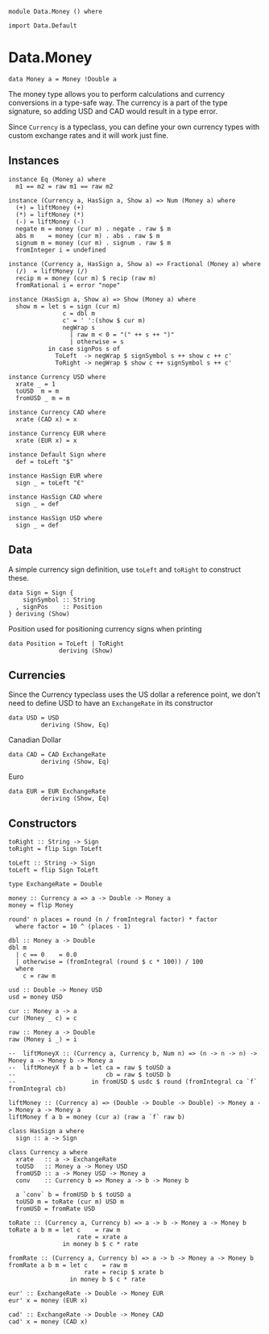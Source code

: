 ~~~~ {.sourceCode .literate .haskell}
module Data.Money () where
~~~~

~~~~ {.sourceCode .literate .haskell}
import Data.Default
~~~~

Data.Money
==========

~~~~ {.sourceCode .literate .haskell}
data Money a = Money !Double a
~~~~

The money type allows you to perform calculations and currency
conversions in a type-safe way. The currency is a part of the type
signature, so adding USD and CAD would result in a type error.

Since `Currency` is a typeclass, you can define your own currency types
with custom exchange rates and it will work just fine.

Instances
---------

~~~~ {.sourceCode .literate .haskell}
instance Eq (Money a) where
  m1 == m2 = raw m1 == raw m2
~~~~

~~~~ {.sourceCode .literate .haskell}
instance (Currency a, HasSign a, Show a) => Num (Money a) where
  (+) = liftMoney (+)
  (*) = liftMoney (*)
  (-) = liftMoney (-)
  negate m = money (cur m) . negate . raw $ m
  abs m    = money (cur m) . abs . raw $ m
  signum m = money (cur m) . signum . raw $ m
  fromInteger i = undefined
~~~~

~~~~ {.sourceCode .literate .haskell}
instance (Currency a, HasSign a, Show a) => Fractional (Money a) where
  (/)  = liftMoney (/)
  recip m = money (cur m) $ recip (raw m)
  fromRational i = error "nope"
~~~~

~~~~ {.sourceCode .literate .haskell}
instance (HasSign a, Show a) => Show (Money a) where
  show m = let s = sign (cur m)
               c = dbl m
               c' = ' ':(show $ cur m)
               negWrap s
                 | raw m < 0 = "(" ++ s ++ ")"
                 | otherwise = s
           in case signPos s of
             ToLeft  -> negWrap $ signSymbol s ++ show c ++ c'
             ToRight -> negWrap $ show c ++ signSymbol s ++ c'
~~~~

~~~~ {.sourceCode .literate .haskell}
instance Currency USD where
  xrate _ = 1
  toUSD  m = m
  fromUSD _ m = m
~~~~

~~~~ {.sourceCode .literate .haskell}
instance Currency CAD where
  xrate (CAD x) = x
~~~~

~~~~ {.sourceCode .literate .haskell}
instance Currency EUR where
  xrate (EUR x) = x
~~~~

~~~~ {.sourceCode .literate .haskell}
instance Default Sign where
  def = toLeft "$"
~~~~

~~~~ {.sourceCode .literate .haskell}
instance HasSign EUR where
  sign _ = toLeft "€"
~~~~

~~~~ {.sourceCode .literate .haskell}
instance HasSign CAD where
  sign _ = def
~~~~

~~~~ {.sourceCode .literate .haskell}
instance HasSign USD where
  sign _ = def
~~~~

Data
----

A simple currency sign definition, use `toLeft` and `toRight` to
construct these.

~~~~ {.sourceCode .literate .haskell}
data Sign = Sign {
    signSymbol :: String
  , signPos    :: Position
} deriving (Show)
~~~~

Position used for positioning currency signs when printing

~~~~ {.sourceCode .literate .haskell}
data Position = ToLeft | ToRight
              deriving (Show)
~~~~

Currencies
----------

Since the Currency typeclass uses the US dollar a reference point, we
don't need to define USD to have an `ExchangeRate` in its constructor

~~~~ {.sourceCode .literate .haskell}
data USD = USD
         deriving (Show, Eq)
~~~~

Canadian Dollar

~~~~ {.sourceCode .literate .haskell}
data CAD = CAD ExchangeRate
         deriving (Show, Eq)
~~~~

Euro

~~~~ {.sourceCode .literate .haskell}
data EUR = EUR ExchangeRate
         deriving (Show, Eq)
~~~~

Constructors
------------

~~~~ {.sourceCode .literate .haskell}
toRight :: String -> Sign
toRight = flip Sign ToLeft
~~~~

~~~~ {.sourceCode .literate .haskell}
toLeft :: String -> Sign
toLeft = flip Sign ToLeft
~~~~

~~~~ {.sourceCode .literate .haskell}
type ExchangeRate = Double
~~~~

~~~~ {.sourceCode .literate .haskell}
money :: Currency a => a -> Double -> Money a
money = flip Money
~~~~

~~~~ {.sourceCode .literate .haskell}
round' n places = round (n / fromIntegral factor) * factor
  where factor = 10 ^ (places - 1)
~~~~

~~~~ {.sourceCode .literate .haskell}
dbl :: Money a -> Double
dbl m
  | c == 0    = 0.0
  | otherwise = (fromIntegral (round $ c * 100)) / 100
  where
    c = raw m
~~~~

~~~~ {.sourceCode .literate .haskell}
usd :: Double -> Money USD
usd = money USD
~~~~

~~~~ {.sourceCode .literate .haskell}
cur :: Money a -> a
cur (Money _ c) = c
~~~~

~~~~ {.sourceCode .literate .haskell}
raw :: Money a -> Double
raw (Money i _) = i
~~~~

~~~~ {.sourceCode .literate .haskell}
--  liftMoneyX :: (Currency a, Currency b, Num n) => (n -> n -> n) -> Money a -> Money b -> Money a
--  liftMoneyX f a b = let ca = raw $ toUSD a
--                         cb = raw $ toUSD b
--                     in fromUSD $ usdc $ round (fromIntegral ca `f` fromIntegral cb)
~~~~

~~~~ {.sourceCode .literate .haskell}
liftMoney :: (Currency a) => (Double -> Double -> Double) -> Money a -> Money a -> Money a
liftMoney f a b = money (cur a) (raw a `f` raw b)
~~~~

~~~~ {.sourceCode .literate .haskell}
class HasSign a where
  sign :: a -> Sign
~~~~

~~~~ {.sourceCode .literate .haskell}
class Currency a where
  xrate   :: a -> ExchangeRate
  toUSD   :: Money a -> Money USD
  fromUSD :: a -> Money USD -> Money a
  conv    :: Currency b => Money a -> b -> Money b
~~~~

~~~~ {.sourceCode .literate .haskell}
  a `conv` b = fromUSD b $ toUSD a
  toUSD m = toRate (cur m) USD m
  fromUSD = fromRate USD
~~~~

~~~~ {.sourceCode .literate .haskell}
toRate :: (Currency a, Currency b) => a -> b -> Money a -> Money b
toRate a b m = let c    = raw m
                   rate = xrate a
               in money b $ c * rate
~~~~

~~~~ {.sourceCode .literate .haskell}
fromRate :: (Currency a, Currency b) => a -> b -> Money a -> Money b
fromRate a b m = let c    = raw m
                     rate = recip $ xrate b
                 in money b $ c * rate
~~~~

~~~~ {.sourceCode .literate .haskell}
eur' :: ExchangeRate -> Double -> Money EUR
eur' x = money (EUR x)
~~~~

~~~~ {.sourceCode .literate .haskell}
cad' :: ExchangeRate -> Double -> Money CAD
cad' x = money (CAD x)
~~~~
